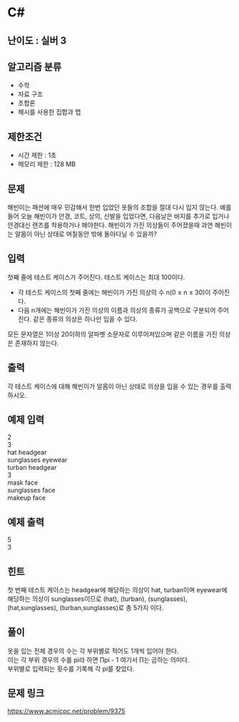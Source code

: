 # C#

## 난이도 : 실버 3

## 알고리즘 분류
  - 수학
  - 자료 구조
  - 조합론
  - 해시를 사용한 집합과 맵

## 제한조건
  - 시간 제한 : 1초
  - 메모리 제한 : 128 MB

## 문제
해빈이는 패션에 매우 민감해서 한번 입었던 옷들의 조합을 절대 다시 입지 않는다. 예를 들어 오늘 해빈이가 안경, 코트, 상의, 신발을 입었다면, 다음날은 바지를 추가로 입거나 안경대신 렌즈를 착용하거나 해야한다. 해빈이가 가진 의상들이 주어졌을때 과연 해빈이는 알몸이 아닌 상태로 며칠동안 밖에 돌아다닐 수 있을까?<br/>

## 입력
첫째 줄에 테스트 케이스가 주어진다. 테스트 케이스는 최대 100이다.<br/>
  - 각 테스트 케이스의 첫째 줄에는 해빈이가 가진 의상의 수 n(0 ≤ n ≤ 30)이 주어진다.
  - 다음 n개에는 해빈이가 가진 의상의 이름과 의상의 종류가 공백으로 구분되어 주어진다. 같은 종류의 의상은 하나만 입을 수 있다.

모든 문자열은 1이상 20이하의 알파벳 소문자로 이루어져있으며 같은 이름을 가진 의상은 존재하지 않는다.<br/>

## 출력
각 테스트 케이스에 대해 해빈이가 알몸이 아닌 상태로 의상을 입을 수 있는 경우를 출력하시오.<br/>

## 예제 입력
2<br/>
3<br/>
hat headgear<br/>
sunglasses eyewear<br/>
turban headgear<br/>
3<br/>
mask face<br/>
sunglasses face<br/>
makeup face<br/>

## 예제 출력
5<br/>
3<br/>

## 힌트
첫 번째 테스트 케이스는 headgear에 해당하는 의상이 hat, turban이며 eyewear에 해당하는 의상이 sunglasses이므로   (hat), (turban), (sunglasses), (hat,sunglasses), (turban,sunglasses)로 총 5가지 이다.<br/>

## 풀이
옷을 입는 전체 경우의 수는 각 부위별로 적어도 1개씩 입어야 한다.<br/>
이는 각 부위 경우의 수를 pi라 하면 ∏pi - 1 여기서 ∏는 곱하는 의미다.<br/>
부위별로 입력되는 횟수를 기록해 각 pi를 찾았다.<br/>


## 문제 링크
https://www.acmicpc.net/problem/9375